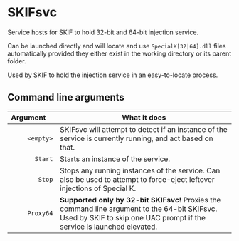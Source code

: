 # SKIFsvc

Service hosts for SKIF to hold 32-bit and 64-bit injection service.

Can be launched directly and will locate and use `SpecialK[32|64].dll` files automatically provided they either exist in the working directory or its parent folder.

Used by SKIF to hold the injection service in an easy-to-locate process.

## Command line arguments

| Argument  | What it does |
| -------------: | ------------- |
| `<empty>`  | SKIFsvc will attempt to detect if an instance of the service is currently running, and act based on that.  |
| `Start`  | Starts an instance of the service.  |
| `Stop`  | Stops any running instances of the service. Can also be used to attempt to force-eject leftover injections of Special K.  |
| `Proxy64`  | **Supported only by 32-bit SKIFsvc!** Proxies the command line argument to the 64-bit SKIFsvc. Used by SKIF to skip one UAC prompt if the service is launched elevated. |
